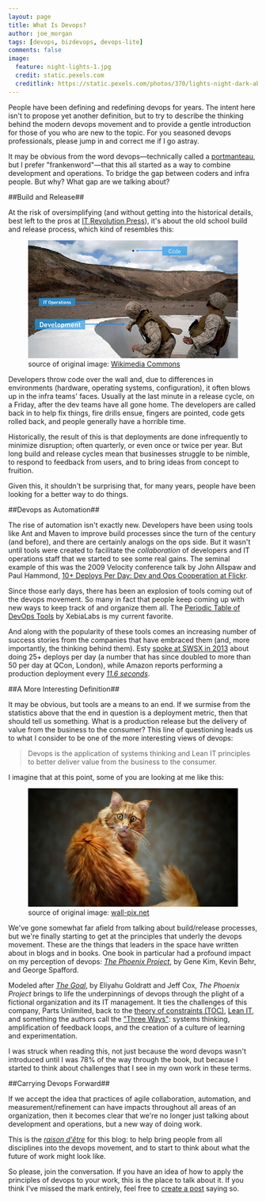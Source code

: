 ```yaml
---
layout: page
title: What Is Devops?
author: joe_morgan
tags: [devops, bizdevops, devops-lite]
comments: false
image:
  feature: night-lights-1.jpg
  credit: static.pexels.com
  creditlink: https://static.pexels.com/photos/370/lights-night-dark-abstract.jpeg
---
```


People have been defining and redefining devops for years. The intent here isn't to propose yet another definition, but to try to describe the thinking behind the modern devops movement and to provide a gentle introduction for those of you who are new to the topic. For you seasoned devops professionals, please jump in and correct me if I go astray.

It may be obvious from the word devops&mdash;technically called a <a href="https://en.wikipedia.org/wiki/Portmanteau" target="_blank" title="Wikipedia">portmanteau</a>, but I prefer "frankenword"&mdash;that this all started as a way to combine development and operations. To bridge the gap between coders and infra people. But why? What gap are we talking about?


##Build and Release##

At the risk of oversimplifying (and without getting into the historical details, best left to the pros at <a href="http://itrevolution.com/the-history-of-devops/" target="_blank" title="IT Revolution Press">IT Revolution Press</a>), it's about the old school build and release process, which kind of resembles this:
<figure>
	<img src="/images/build-and-release.jpg" alt="Soldiers (developers) throwing a hand grenade (code) over a wall at a target (IT operations)" />
	<figcaption>
		source of original image: <a href="https://upload.wikimedia.org/wikipedia/commons/e/e8/US_Navy_080123-F-1644L-044_A_Marine_assigned_to_the_3rd_Low_Altitude_Air_Defense_Battalion,_throws_a_M-67_Fragment_Grenade_at_the_firing_range.jpg" title="Wikimedia Commons">Wikimedia Commons</a>
	</figcaption>
</figure>

Developers throw code over the wall and, due to differences in environments (hardware, operating systems, configuration), it  often blows up in the infra teams' faces. Usually at the last minute in a release cycle, on a Friday, after the dev teams have all gone home. The developers are called back in to help fix things, fire drills ensue, fingers are pointed, code gets rolled back, and people generally have a horrible time.

Historically, the result of this is that deployments are done infrequently to minimize disruption; often quarterly, or even once or twice per year. But long build and release cycles mean that businesses struggle to be nimble, to respond to feedback from users, and to bring ideas from concept to fruition.

Given this, it shouldn't be surprising that, for many years, people have been looking for a better way to do things.


##Devops as Automation##

The rise of automation isn't exactly new. Developers have been using tools like Ant and Maven to improve build processes since the turn of the century (and before), and there are certainly analogs on the ops side. But it wasn't until tools were created to facilitate the *collaboration* of developers and IT operations staff that we started to see some real gains. The seminal example of this was the 2009 Velocity conference talk by John Allspaw and Paul Hammond, <a href="https://www.youtube.com/watch?v=LdOe18KhtT4" target="_blank" title="10+ Deploys Per Day: Dev and Ops Cooperation at Flickr">10+ Deploys Per Day: Dev and Ops Cooperation at Flickr</a>.

Since those early days, there has been an explosion of tools coming out of the devops movement. So many in fact that people keep coming up with new ways to keep track of and organize them all. The <a href="https://xebialabs.com/periodic-table-of-devops-tools/" target="_blank" title="Periodic Table of DevOps Tools">Periodic Table of DevOps Tools</a> by XebiaLabs is my current favorite.

And along with the popularity of these tools comes an increasing number of success stories from the companies that have embraced them (and, more importantly, the thinking behind them). Esty <a href="http://www.slideshare.net/beamrider9/continuous-deployment-at-etsy-a-tale-of-two-approaches" target="_blank" title="Continuous Deployment at Esty: A Tale of Two Approaches (on slideshare)">spoke at SWSX in 2013</a> about doing 25+ deploys per day (a number that has since doubled to more than 50 per day at QCon, London), while Amazon reports performing a production deployment every *<a href="https://www.youtube.com/watch?v=dxk8b9rSKOo&amp;feature=youtu.be&amp;t=10m8s" target="_blank" title="Velocity 2011: Jon Jenkins, &quot;Velocity Culture&quot;">11.6 seconds</a>*.

##A More Interesting Definition##

It may be obvious, but tools are a means to an end. If we surmise from the statistics above that the end in question is a deployment metric, then that should tell us something. What is a production release but the delivery of value from the business to the consumer? This line of questioning leads us to what I consider to be one of the more interesting views of devops:

> Devops is the application of systems thinking and Lean IT principles to better deliver value from the business to the consumer.

I imagine that at this point, some of you are looking at me like this:

<figure>
	<img src="/images/what-cat.jpg" alt="Confused cat" />
	<figcaption>
		source of original image: <a href="http://cdn.wall-pix.net/albums/animals/00026724.jpg" title="wall-pix.net, a source of free desktop wallpapers">wall-pix.net</a>
	</figcaption>
</figure>

We've gone somewhat far afield from talking about build/release processes, but we're finally starting to get at the principles that underly the devops movement. These are the things that leaders in the space have written about in blogs and in books. One book in particular had a profound impact on my perception of devops: <a href="http://www.amazon.com/The-Phoenix-Project-Helping-Business/dp/0988262509" target="_blank" title="The Phoenix Project on Amazon"><i>The Phoenix Project</i></a>, by Gene Kim, Kevin Behr, and George Spafford.

Modeled after <a href="http://www.amazon.com/The-Goal-Process-Ongoing-Improvement/dp/0884271951" target="_blank" title="The Goal on Amazon"><i>The Goal</i></a>, by Eliyahu Goldratt and Jeff Cox, <i>The Phoenix Project</i> brings to life the underpinnings of devops through the plight of a fictional organization and its IT management. It ties the challenges of this company, Parts Unlimited, back to the <a href="https://en.wikipedia.org/wiki/Theory_of_constraints" target="_blank" title="The theory of constraints on Wikipedia">theory of constraints (TOC)</a>, <a href="https://en.wikipedia.org/wiki/Lean_IT" target="_blank" title="Lean IT on Wikipedia)">Lean IT</a>, and something the authors call the <a href="http://itrevolution.com/the-three-ways-principles-underpinning-devops/" target="_blank" title="The Three Ways, IT Revolution Press">"Three Ways"</a>: systems thinking, amplification of feedback loops, and the creation of a culture of learning and experimentation.

I was struck when reading this, not just because the word devops wasn't introduced until I was 78% of the way through the book, but because I started to think about challenges that I see in my own work in these terms.

##Carrying Devops Forward##

If we accept the idea that practices of agile collaboration, automation, and measurement/refinement can have impacts throughout all areas of an organization, then it becomes clear that we're no longer just talking about development and operations, but a new way of doing work.

This is the <i>[raison d'&#234;tre](/about/ "About Devops for the Rest of Us")</i> for this blog: to help bring people from all disciplines into the devops movement, and to start to think about what the future of work might look like.

So please, join the conversation. If you have an idea of how to apply the principles of devops to your work, this is the place to talk about it. If you think I've missed the mark entirely, feel free to [create a post](/submission/ "Guidelines for post submission") saying so.